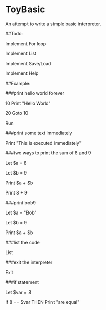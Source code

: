 # ToyBasic

An attempt to write a simple basic interpreter.

##Todo:

Implement For loop

Implement List

Implement Save/Load

Implement Help

##Example:

###print hello world forever

10 Print "Hello World"

20 Goto 10

Run

###print some text immediately

Print "This is executed immediately"

###two ways to print the sum of 8 and 9

Let $a = 8

Let $b = 9

Print $a + $b

Print 8 + 9

###print bob9

Let $a = "Bob"

Let $b = 9

Print $a + $b

###list the code

List

###exit the interpreter

Exit

###if statement

Let $var = 8

If 8 == $var THEN Print "are equal"
